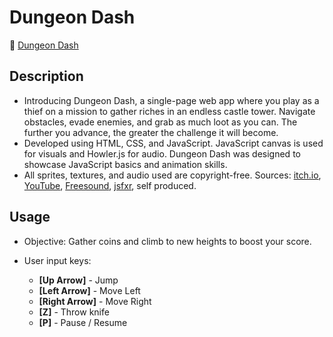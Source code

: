 # Dungeon Dash

🔗 <a href="https://klupka.github.io/DungeonDash/">Dungeon Dash</a>

## Description

-   Introducing Dungeon Dash, a single-page web app where you play as a thief on a mission to gather riches in an endless castle tower. Navigate obstacles, evade enemies, and grab as much loot as you can. The further you advance, the greater the challenge it will become.
-   Developed using HTML, CSS, and JavaScript. JavaScript canvas is used for visuals and Howler.js for audio. Dungeon Dash was designed to showcase JavaScript basics and animation skills.
-   All sprites, textures, and audio used are copyright-free. Sources: <a href="https://itch.io/game-assets">itch.io</a>, <a href="https://www.youtube.com">YouTube</a>, <a href="https://freesound.org">Freesound</a>, <a href="https://sfxr.me">jsfxr</a>, self produced.

## Usage

-   Objective: Gather coins and climb to new heights to boost your score.

-   User input keys:
    -   **[Up Arrow]** - Jump
    -   **[Left Arrow]** - Move Left
    -   **[Right Arrow]** - Move Right
    -   **[Z]** - Throw knife
    -   **[P]** - Pause / Resume

